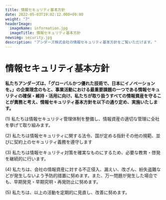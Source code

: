 ```yaml
---
title: 情報セキュリティ基本方針
date: 2022-05-03T19:02:12.000+09:00
weight: "7"
headerImage:
  imageName: information.jpg
  imageTitle: 情報セキュリティ基本方針
newsimg: security.jpg
description: "アンダーズ株式会社の情報セキュリティ基本方針をご覧いただけます。"
---
```

# 情報セキュリティ基本方針



**私たちアンダーズは、「グローバルかつ優れた技術で、日本にイノベーションを。」の企業理念のもと、事業活動における最重要課題の一つである情報セキュリティの確保・維持・活用に向け、私たちが取り扱うすべての情報資産を守ることが責務と考え、情報セキュリティ基本方針を以下の通り定め、実施いたします。**



(1) 私たちは情報セキュリティ管理体制を整備し、情報資産の適切な管理に全社を挙げて取り組みます。

(2) 私たちは情報セキュリティに関する法令、国が定める指針その他の規範、並びに契約上のセキュリティ義務を遵守します

(3) 私たちは情報セキュリティ対策を確実なものにするため、必要な教育・啓発を継続的に行います。

(4) 私たちは、会社の情報資産に対する不正侵入、漏えい、改ざん、紛失盗難などが発生しないよう予防的措置に努めます。また、万一問題が発生した場合でも、早期発見・早期究明・再発防止に努めます。

(5) 私たちは、以上の活動を定期的に見直し、改善に努めます。